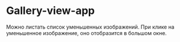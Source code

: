 # Gallery-view-app
Можно листать список уменьшенных изображений.
При клике на уменьшенное изображение, оно отобразится в большом окне.
